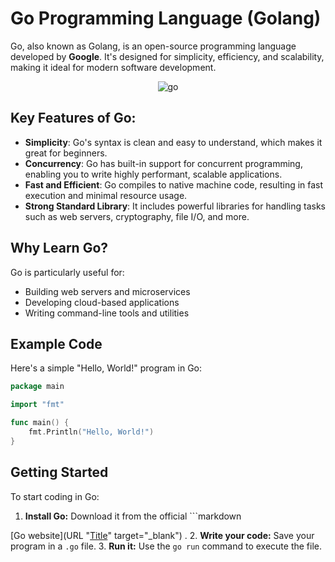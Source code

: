 # Go Programming Language (Golang)

Go, also known as Golang, is an open-source programming language developed by **Google**. It's designed for simplicity, efficiency, and scalability, making it ideal for modern software development.

<p align="center">
  <img src="https://github.com/user-attachments/assets/6177fb36-ca5b-4142-96ef-5352b9bfaea4" alt="go" />
</p>

## Key Features of Go:
- **Simplicity**: Go's syntax is clean and easy to understand, which makes it great for beginners.
- **Concurrency**: Go has built-in support for concurrent programming, enabling you to write highly performant, scalable applications.
- **Fast and Efficient**: Go compiles to native machine code, resulting in fast execution and minimal resource usage.
- **Strong Standard Library**: It includes powerful libraries for handling tasks such as web servers, cryptography, file I/O, and more.

## Why Learn Go?
Go is particularly useful for:
- Building web servers and microservices
- Developing cloud-based applications
- Writing command-line tools and utilities

## Example Code

Here's a simple "Hello, World!" program in Go:

```go
package main

import "fmt"

func main() {
    fmt.Println("Hello, World!")
}
```

## Getting Started

To start coding in Go:

1. **Install Go:** Download it from the official ```markdown

[Go website](URL "[Title](https://go.dev/dl/)" target="_blank")
.
2. **Write your code:** Save your program in a `.go` file.
3. **Run it:** Use the `go run` command to execute the file.

